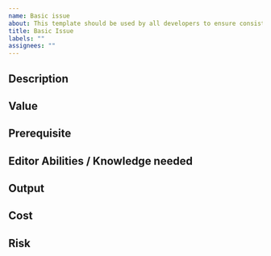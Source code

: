 ```yaml
---
name: Basic issue
about: This template should be used by all developers to ensure consistency.
title: Basic Issue
labels: ""
assignees: ""
---
```


## Description

## Value

## Prerequisite

## Editor Abilities / Knowledge needed

## Output

## Cost

## Risk
